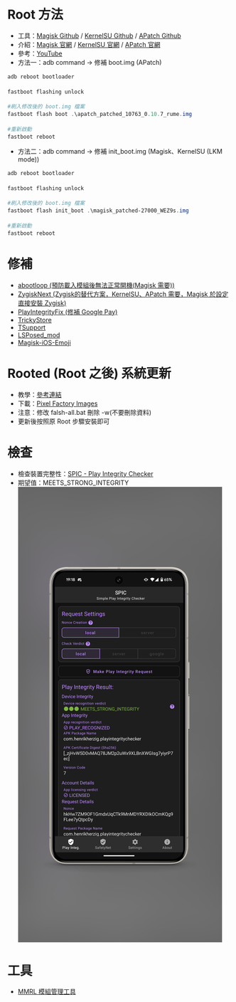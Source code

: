 # Root 方法
- 工具：[Magisk Github](https://github.com/topjohnwu/Magisk) / [KernelSU Github](https://github.com/tiann/KernelSU) / [APatch Github](https://github.com/bmax121/APatch)
- 介紹：[Magisk 官網](https://topjohnwu.github.io/Magisk) / [KernelSU 官網](https://kernelsu.org/) / [APatch 官網](https://apatch.dev)
- 參考：[YouTube](https://www.youtube.com/watch?v=uD6udMEMbPM)
- 方法一：adb command -> 修補 boot.img (APatch)
```powershell
adb reboot bootloader 

fastboot flashing unlock

#刷入修改後的 boot.img 檔案
fastboot flash boot .\apatch_patched_10763_0.10.7_rume.img

#重新啟動
fastboot reboot
```
- 方法二：adb command -> 修補 init_boot.img (Magisk、KernelSU (LKM mode))
```powershell
adb reboot bootloader 

fastboot flashing unlock

#刷入修改後的 boot.img 檔案
fastboot flash init_boot .\magisk_patched-27000_WEZ9s.img

#重新啟動
fastboot reboot
```

# 修補
- [abootloop (預防載入模組後無法正常開機(Magisk 需要))](https://github.com/Magisk-Modules-Alt-Repo/abootloop)
- [ZygiskNext (Zygisk的替代方案，KernelSU、APatch 需要，Magisk 於設定直接安裝 Zygisk)](https://github.com/Dr-TSNG/ZygiskNext)
- [PlayIntegrityFix (修補 Google Pay)](https://github.com/chiteroman/PlayIntegrityFix)
- [TrickyStore](https://github.com/5ec1cff/TrickyStore)
- [TSupport](https://t.me/CitraIntegrityTrick/3)
- [LSPosed_mod](https://github.com/mywalkb/LSPosed_mod)
- [Magisk-iOS-Emoji](https://github.com/Keinta15/Magisk-iOS-Emoji)

# Rooted (Root 之後) 系統更新
- 教學：[參考連結](https://imum.me/posts/googlepixel8pro%E4%B9%8Broot%E5%90%8E%E6%AF%8F%E6%9C%88%E7%B3%BB%E7%BB%9F%E6%9B%B4%E6%96%B0/)
- 下載：[Pixel Factory Images](https://developers.google.com/android/images#husky)
- 注意：修改 falsh-all.bat 刪除 -w(不要刪除資料)
- 更新後按照原 Root 步驟安裝即可

# 檢查
- 檢查裝置完整性：[SPIC - Play Integrity Checker](https://play.google.com/store/apps/details?id=com.henrikherzig.playintegritychecker&pcampaignid=web_share)
- 期望值：MEETS_STRONG_INTEGRITY
![圖片](https://github.com/XiaoYu0708/Pixel-8-Pro-Root/blob/main/1727954305455_100.PNG?raw=true)

# 工具
- [MMRL 模組管理工具](https://play.google.com/store/apps/details?id=com.dergoogler.mmrl)
